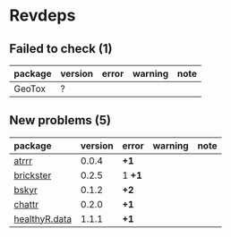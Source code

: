 # Revdeps

## Failed to check (1)

|package |version |error |warning |note |
|:-------|:-------|:-----|:-------|:----|
|GeoTox  |?       |      |        |     |

## New problems (5)

|package       |version |error    |warning |note |
|:-------------|:-------|:--------|:-------|:----|
|[atrrr](problems.md#atrrr)|0.0.4   |__+1__   |        |     |
|[brickster](problems.md#brickster)|0.2.5   |1 __+1__ |        |     |
|[bskyr](problems.md#bskyr)|0.1.2   |__+2__   |        |     |
|[chattr](problems.md#chattr)|0.2.0   |__+1__   |        |     |
|[healthyR.data](problems.md#healthyrdata)|1.1.1   |__+1__   |        |     |

